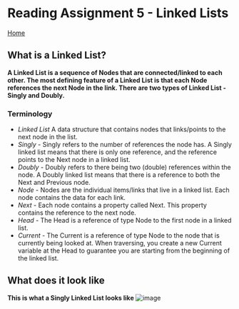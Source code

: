 # **Reading Assignment 5 - Linked Lists**
[Home](https://micgreene.github.io/reading-notes/)
 ## What is a Linked List?
   **A Linked List is a sequence of Nodes that are connected/linked to each other. The most defining feature of a Linked List is that each Node references the next Node in the link. There are two types of Linked List - Singly and Doubly.**<br />
  
   ### Terminology <br />
   + *Linked List* A data structure that contains nodes that links/points to the next node in the list.
   + *Singly* - Singly refers to the number of references the node has. A Singly linked list means that there is only one reference, and the reference points to the Next node in a linked list.
   + *Doubly* - Doubly refers to there being two (double) references within the node. A Doubly linked list means that there is a reference to both the Next and Previous node.
   + *Node* - Nodes are the individual items/links that live in a linked list. Each node contains the data for each link.
   + *Next* - Each node contains a property called Next. This property contains the reference to the next node.
   + *Head* - The Head is a reference of type Node to the first node in a linked list.
   + *Current* - The Current is a reference of type Node to the node that is currently being looked at. When traversing, you create a new Current variable at the Head to guarantee you are starting from the beginning of the linked list.

 ## What does it look like
  **This is what a Singly Linked List looks like**
![image](https://user-images.githubusercontent.com/66289456/146649477-2db76462-5181-4c6d-82a6-5e55ac9ef110.png)

